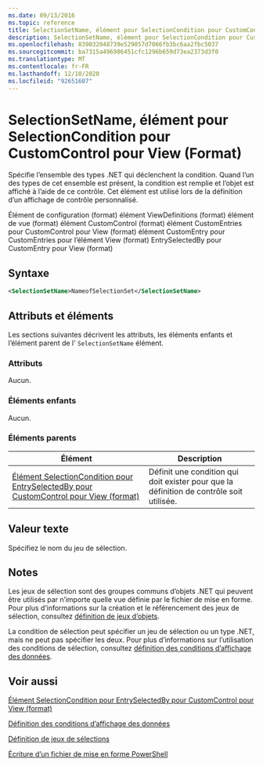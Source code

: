 ```yaml
---
ms.date: 09/13/2016
ms.topic: reference
title: SelectionSetName, élément pour SelectionCondition pour CustomControl pour View (Format)
description: SelectionSetName, élément pour SelectionCondition pour CustomControl pour View (Format)
ms.openlocfilehash: 839032048739e529057d7066fb3bc6aa2fbc5037
ms.sourcegitcommit: ba7315a496986451cfc1296b659d73ea2373d3f0
ms.translationtype: MT
ms.contentlocale: fr-FR
ms.lasthandoff: 12/10/2020
ms.locfileid: "92651607"
---
```

# <a name="selectionsetname-element-for-selectioncondition-for-customcontrol-for-view-format"></a>SelectionSetName, élément pour SelectionCondition pour CustomControl pour View (Format)

Spécifie l’ensemble des types .NET qui déclenchent la condition. Quand l’un des types de cet ensemble est présent, la condition est remplie et l’objet est affiché à l’aide de ce contrôle. Cet élément est utilisé lors de la définition d’un affichage de contrôle personnalisé.

Élément de configuration (format) élément ViewDefinitions (format) élément de vue (format) élément CustomControl (format) élément CustomEntries pour CustomControl pour View (format) élément CustomEntry pour CustomEntries pour l’élément View (format) EntrySelectedBy pour CustomEntry pour View (format)

## <a name="syntax"></a>Syntaxe

```xml
<SelectionSetName>NameofSelectionSet</SelectionSetName>
```

## <a name="attributes-and-elements"></a>Attributs et éléments

Les sections suivantes décrivent les attributs, les éléments enfants et l’élément parent de l' `SelectionSetName` élément.

### <a name="attributes"></a>Attributs

Aucun.

### <a name="child-elements"></a>Éléments enfants

Aucun.

### <a name="parent-elements"></a>Éléments parents

|Élément|Description|
|-------------|-----------------|
|[Élément SelectionCondition pour EntrySelectedBy pour CustomControl pour View (format)](./selectioncondition-element-for-entryselectedby-for-customcontrol-format.md)|Définit une condition qui doit exister pour que la définition de contrôle soit utilisée.|

## <a name="text-value"></a>Valeur texte

Spécifiez le nom du jeu de sélection.

## <a name="remarks"></a>Notes

Les jeux de sélection sont des groupes communs d’objets .NET qui peuvent être utilisés par n’importe quelle vue définie par le fichier de mise en forme. Pour plus d’informations sur la création et le référencement des jeux de sélection, consultez [définition de jeux d’objets](./defining-selection-sets.md).

La condition de sélection peut spécifier un jeu de sélection ou un type .NET, mais ne peut pas spécifier les deux. Pour plus d’informations sur l’utilisation des conditions de sélection, consultez [définition des conditions d’affichage des données](./defining-conditions-for-displaying-data.md).

## <a name="see-also"></a>Voir aussi

[Élément SelectionCondition pour EntrySelectedBy pour CustomControl pour View (format)](./selectioncondition-element-for-entryselectedby-for-customcontrol-format.md)

[Définition des conditions d’affichage des données](./defining-conditions-for-displaying-data.md)

[Définition de jeux de sélections](./defining-selection-sets.md)

[Écriture d’un fichier de mise en forme PowerShell](./writing-a-powershell-formatting-file.md)
